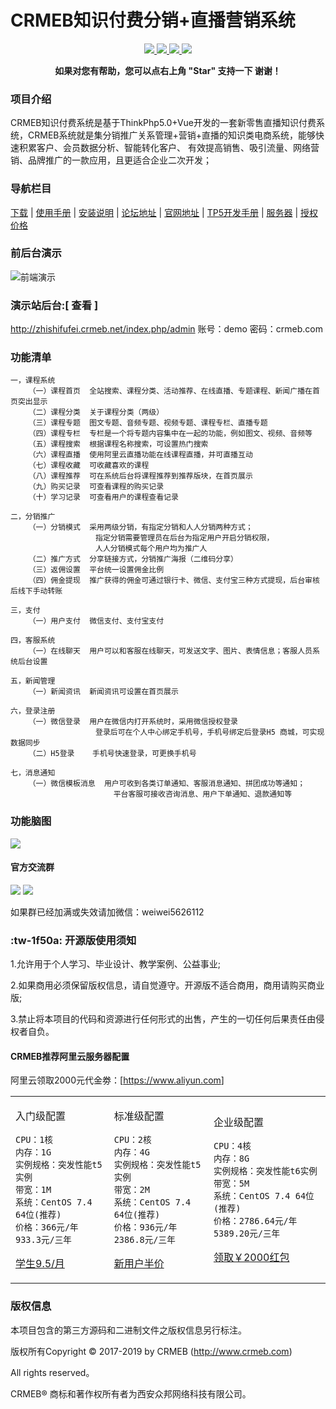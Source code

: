 
# CRMEB知识付费分销+直播营销系统

<p align="center">
    <a href="http://www.crmeb.com">
        <img src="https://img.shields.io/badge/OfficialWebsite-CRMEB-yellow.svg" />
    </a>

<a href="http://www.crmeb.com">
        <img src="https://img.shields.io/badge/Licence-GPL3.0-green.svg?style=flat" />
    </a>
    <a href="http://www.crmeb.com">
        <img src="https://img.shields.io/badge/Edition-3.0-blue.svg" />
    </a>
     <a href="https://gitee.com/ZhongBangKeJi/CRMEB/repository/archive/master.zip">
        <img src="https://img.shields.io/badge/download-80m-red.svg" />
    </a>
    </p>
<p align="center">    
    <b>如果对您有帮助，您可以点右上角 "Star" 支持一下 谢谢！</b>
</p>

### 项目介绍

CRMEB知识付费系统是基于ThinkPhp5.0+Vue开发的一套新零售直播知识付费系统，CRMEB系统就是集分销推广关系管理+营销+直播的知识类电商系统，能够快速积累客户、会员数据分析、智能转化客户、 有效提高销售、吸引流量、网络营销、品牌推广的一款应用，且更适合企业二次开发；
### 导航栏目

[下载](https://gitee.com/ZhongBangKeJi/crmeb_zzff_class/tree/master)
 | [使用手册](https://help.crmeb.net)
 | [安装说明](http://help.crmeb.net/crmeb_zsff/1514710)
 | [论坛地址](http://bbs.crmeb.net)
 | [官网地址](https://www.crmeb.com)
 | [TP5开发手册](https://www.kancloud.cn/manual/thinkphp5/118003)
 | [服务器](https://promotion.aliyun.com/ntms/yunparter/invite.html?userCode=dligum2z)
 | [授权价格](https://www.crmeb.com)

###  前后台演示
![前端演示](/readme/images/前端演示二维码.jpg)

### 演示站后台:[ 查看 ]

http://zhishifufei.crmeb.net/index.php/admin 账号：demo 密码：crmeb.com
###  功能清单
    一，课程系统
        （一）课程首页  全站搜索、课程分类、活动推荐、在线直播、专题课程、新闻广播在首页突出显示
        （二）课程分类  关于课程分类（两级）
        （三）课程专题  图文专题、音频专题、视频专题、课程专栏、直播专题
        （四）课程专栏  专栏是一个将专题内容集中在一起的功能，例如图文、视频、音频等
        （五）课程搜索  根据课程名称搜索，可设置热门搜索
        （六）课程直播  使用阿里云直播功能在线课程直播，并可直播互动
        （七）课程收藏  可收藏喜欢的课程
        （八）课程推荐  可在系统后台将课程推荐到推荐版块，在首页展示
        （九）购买记录  可查看课程的购买记录
        （十）学习记录  可查看用户的课程查看记录
        
    二，分销推广
        （一）分销模式  采用两级分销，有指定分销和人人分销两种方式；
                       指定分销需要管理员在后台为指定用户开启分销权限，
                       人人分销模式每个用户均为推广人
        （二）推广方式  分享链接方式，分销推广海报（二维码分享）
        （三）返佣设置  平台统一设置佣金比例  
        （四）佣金提现  推广获得的佣金可通过银行卡、微信、支付宝三种方式提现，后台审核后线下手动转账
        
    三，支付
        （一）用户支付  微信支付、支付宝支付 
        
    四，客服系统
        （一）在线聊天  用户可以和客服在线聊天，可发送文字、图片、表情信息；客服人员系统后台设置
        
    五，新闻管理  
        （一）新闻资讯  新闻资讯可设置在首页展示 
        
    六，登录注册
        （一）微信登录  用户在微信内打开系统时，采用微信授权登录
                       登录后可在个人中心绑定手机号，手机号绑定后登录H5 商城，可实现数据同步 
        （二）H5登录    手机号快速登录，可更换手机号       
        
    七，消息通知
        （一）微信模板消息  用户可收到各类订单通知、客服消息通知、拼团成功等通知；
                           平台客服可接收咨询消息、用户下单通知、退款通知等     

        
###  功能脑图
![](/readme/images/zsff_open_v1.1.png)

####  官方交流群
![](/readme/images/知识付费1.png)
![](/readme/images/知识付费2.png)

如果群已经加满或失效请加微信：weiwei5626112

###   :tw-1f50a: 开源版使用须知
1.允许用于个人学习、毕业设计、教学案例、公益事业;

2.如果商用必须保留版权信息，请自觉遵守。开源版不适合商用，商用请购买商业版;

3.禁止将本项目的代码和资源进行任何形式的出售，产生的一切任何后果责任由侵权者自负。

#### CRMEB推荐阿里云服务器配置

阿里云领取2000元代金劵：[<a href="https://promotion.aliyun.com/ntms/yunparter/invite.html?userCode=dligum2z">https://www.aliyun.com</a>]
 <table><tr><td> 
 
 入门级配置
 ```
 CPU：1核
 内存：1G
 实例规格：突发性能t5实例
 带宽：1M
 系统：CentOS 7.4 64位(推荐)
 价格：366元/年 933.3元/三年
 ```
 <a href="https://promotion.aliyun.com/ntms/yunparter/invite.html?userCode=dligum2z">学生9.5/月</a>
   </td>
 <td>
 
 标准级配置
 ```
 CPU：2核
 内存：4G
 实例规格：突发性能t5实例
 带宽：2M
 系统：CentOS 7.4 64位(推荐)
 价格：936元/年 2386.8元/三年
 ```
 <a href="https://promotion.aliyun.com/ntms/yunparter/invite.html?userCode=dligum2z">新用户半价</a>
 
   </td>
   <td>
 
 企业级配置
 ```
 CPU：4核
 内存：8G
 实例规格：突发性能t6实例
 带宽：5M
 系统：CentOS 7.4 64位(推荐)
 价格：2786.64元/年 5389.20元/三年
 ```
 <a href="https://promotion.aliyun.com/ntms/yunparter/invite.html?userCode=dligum2z">领取￥2000红包</a>
 
   </td>
   </tr></table>
   
### 版权信息

本项目包含的第三方源码和二进制文件之版权信息另行标注。

版权所有Copyright © 2017-2019 by CRMEB (http://www.crmeb.com)

All rights reserved。

CRMEB® 商标和著作权所有者为西安众邦网络科技有限公司。    
    






